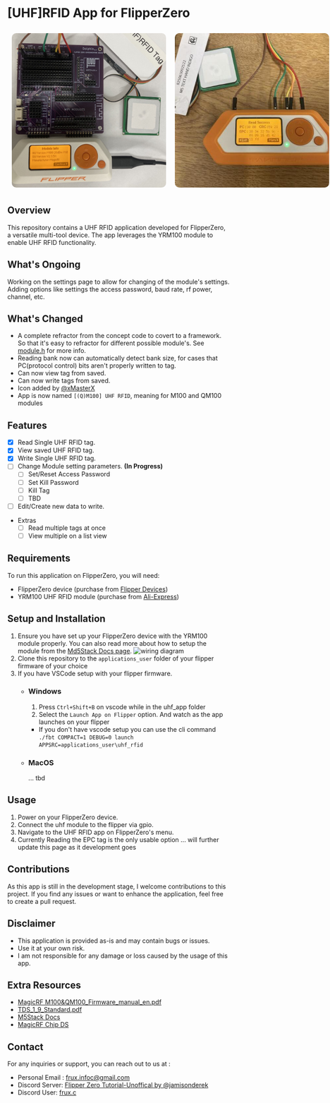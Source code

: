 # [UHF]RFID App for FlipperZero

<div style="
display: flex;
flex-direction: row;
justify-content: space-evenly;
align-items: center;
">
  <img style="
  border-radius: 10px;
  margin: 10px;
  width: 350px;
  height: 350px;
  object-fit: cover;"
  src="assets/img/uhf_demo_app2.jpg">
  <img style="border-radius: 10px;
  margin: 10px;
  width: 350px;
  height: 350px;
  object-fit: cover;"
  src="assets/img/uhf_demo_app.jpg">
</div>

## Overview

This repository contains a UHF RFID application developed for FlipperZero, a versatile multi-tool device. The app leverages the YRM100 module to enable UHF RFID functionality.

## What's Ongoing

Working on the settings page to allow for changing of the module's settings.
Adding options like settings the access password, baud rate, rf power, channel, etc.

## What's Changed

- A complete refractor from the concept code to covert to a framework. So that it's easy to refractor for different possible module's. See [module.h](uhf_module.h) for more info.
- Reading bank now can automatically detect bank size, for cases that PC(protocol control) bits aren't properly written to tag.
- Can now view tag from saved.
- Can now write tags from saved.
- Icon added by [@xMasterX](https://github.com/xMasterX)
- App is now named `[(Q)M100] UHF RFID`, meaning for M100 and QM100 modules

## Features

- [x] Read Single UHF RFID tag.
- [x] View saved UHF RFID tag.
- [x] Write Single UHF RFID tag.
- [ ] Change Module setting parameters. **(In Progress)**
  - [ ] Set/Reset Access Password
  - [ ] Set Kill Password
  - [ ] Kill Tag
  - [ ] TBD
- [ ] Edit/Create new data to write.
- Extras
  - [ ] Read multiple tags at once
  - [ ] View multiple on a list view

## Requirements

To run this application on FlipperZero, you will need:

- FlipperZero device (purchase from [Flipper Devices](https://www.flipperdevices.com))
- YRM100 UHF RFID module (purchase from [Ali-Express](https://www.aliexpress.com/item/1005005296512846.html))

## Setup and Installation

1. Ensure you have set up your FlipperZero device with the YRM100 module properly. You can also read more about how to setup the module from the [Md5Stack Docs page](http://docs.m5stack.com/en/unit/uhf_rfid).
   ![wiring diagram](https://static-cdn.m5stack.com/resource/docs/products/unit/uhf_rfid/uhf_rfid_sch_01.webp)
2. Clone this repository to the `applications_user` folder of your flipper firmware of your choice
3. If you have VSCode setup with your flipper firmware.
   - ### Windows
     1. Press `Ctrl+Shift+B` on vscode while in the uhf_app folder
     2. Select the `Launch App on Flipper` option. And watch as the app launches on your flipper
     - If you don't have vscode setup you can use the cli command `./fbt COMPACT=1 DEBUG=0 launch APPSRC=applications_user\uhf_rfid`
   - ### MacOS
     ... tbd

## Usage

1. Power on your FlipperZero device.
2. Connect the uhf module to the flipper via gpio.
3. Navigate to the UHF RFID app on FlipperZero's menu.
4. Currently Reading the EPC tag is the only usable option
   ... will further update this page as it development goes

## Contributions

As this app is still in the development stage, I welcome contributions to this project. If you find any issues or want to enhance the application, feel free to create a pull request.

## Disclaimer

- This application is provided as-is and may contain bugs or issues.
- Use it at your own risk.
- I am not responsible for any damage or loss caused by the usage of this app.

## Extra Resources

- [MagicRF M100&QM100_Firmware_manual_en.pdf](assets/res/MagicRF_M100&QM100_Firmware_manual_en.pdf)
- [TDS_1_9_Standard.pdf](assets/res/TDS_1_9_Standard.pdf)
- [M5Stack Docs](https://docs.m5stack.com/en/unit/uhf_rfid)
- [MagicRF Chip DS](http://www.magicrf.com/product_en.htm)

## Contact

For any inquiries or support, you can reach out to us at :

- Personal Email : [frux.infoc@gmail.com](mailto:frux.infoc@gmail.com)
- Discord Server: [Flipper Zero Tutorial-Unoffical by @jamisonderek](https://discord.gg/REunuAnTX9)
- Discord User: [frux.c]()
